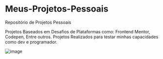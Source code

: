 # Meus-Projetos-Pessoais
 Repositório de Projetos Pessoais

 Projetos Baseados em Desafios de Plataformas como: Frontend Mentor, Codepen, Entre outros.
 Projetos Realizados para testar minhas capacidades como dev e programador.

 ![image](https://github.com/Devroza/Meus-Projetos-Pessoais/assets/124314801/b7b5769a-55a6-4ec5-b0b2-317b1ba29a1d)
